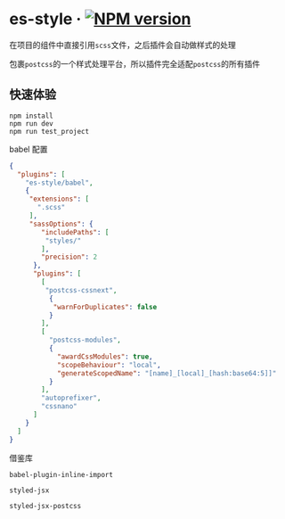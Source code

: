 # es-style &middot; [![NPM version](https://img.shields.io/npm/v/es-style.svg)](https://www.npmjs.com/package/es-style)

在项目的组件中直接引用`scss`文件，之后插件会自动做样式的处理

包裹`postcss`的一个样式处理平台，所以插件完全适配`postcss`的所有插件

## 快速体验

```shell
npm install
npm run dev
npm run test_project
```

babel 配置
```json
{
  "plugins": [
    "es-style/babel",
    {
     "extensions": [
       ".scss"
     ],
     "sassOptions": {
        "includePaths": [
         "styles/"
        ],
        "precision": 2
      },
      "plugins": [
        [
         "postcss-cssnext",
          {
           "warnForDuplicates": false
          }
        ],
        [
          "postcss-modules",
          {
            "awardCssModules": true,
            "scopeBehaviour": "local",
            "generateScopedName": "[name]_[local]_[hash:base64:5]]"
          }
        ],
        "autoprefixer",
        "cssnano"
      ]
    }
  ]
}
```

借鉴库

`babel-plugin-inline-import`

`styled-jsx`

`styled-jsx-postcss`

